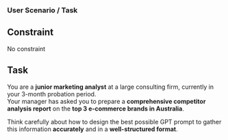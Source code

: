 ### User Scenario / Task

**Constraint**
---
No constraint

**Task**
---
You are a **junior marketing analyst** at a large consulting firm, currently in your 3-month probation period.  
Your manager has asked you to prepare a **comprehensive competitor analysis report** on the **top 3 e-commerce brands in Australia**.  

Think carefully about how to design the best possible GPT prompt to gather this information **accurately** and in a **well-structured format**.

